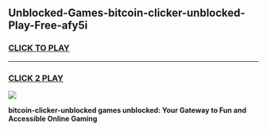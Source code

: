 
## Unblocked-Games-bitcoin-clicker-unblocked-Play-Free-afy5i
<h3>
<a href="https://premium76.site?title=bitcoin-clicker-unblocked&ref=20M">CLICK TO PLAY</a></h3>
<hr>

<h3>
<a href="https://premium76.site?title=bitcoin-clicker-unblocked&ref=20M">CLICK 2 PLAY</a>
  
</h3>

<a href="https://premium76.site?title=bitcoin-clicker-unblocked&ref=19M"><img src="https://clearcache.store/games.png"></a>


**bitcoin-clicker-unblocked games unblocked: Your Gateway to Fun and Accessible Online Gaming**
